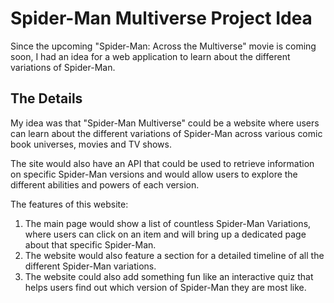 # Spider-Man Multiverse Project Idea

Since the upcoming "Spider-Man: Across the Multiverse" movie is coming soon, I had an idea for a web application to learn about
the different variations of Spider-Man.

## The Details

My idea was that "Spider-Man Multiverse" could be a website where users can learn about the different variations of Spider-Man across various comic book universes, movies and TV shows.

The site would also have an API that could be used to retrieve information on specific Spider-Man versions and would allow users to explore the different abilities and powers of each version.

The features of this website:
1. The main page would show a list of countless Spider-Man Variations, where users can click on an item and will bring up a dedicated page about that specific Spider-Man.
2. The website would also feature a section for a detailed timeline of all the different Spider-Man variations.
3. The website could also add something fun like an interactive quiz that helps users find out which version of Spider-Man they are most like.
